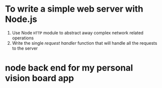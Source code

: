 # To write a simple web server with Node.js 
1. Use Node `HTTP` module to abstract away complex network related operations
2. Write the single *request handler* function that will handle all the requests to the server

# node back end for my personal vision board app
